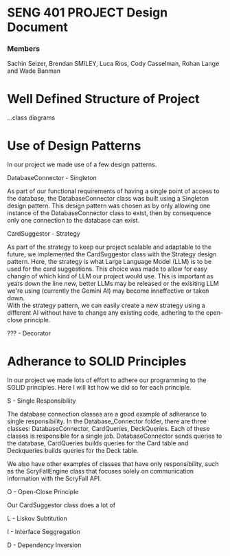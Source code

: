 # SENG 401 PROJECT Design Document
### Members
Sachin Seizer, Brendan SMILEY, Luca Rios, Cody Casselman, Rohan Lange and Wade Banman

# Well Defined Structure of Project

...class diagrams

# Use of Design Patterns

In our project we made use of a few design patterns.

DatabaseConnector - Singleton

As part of our functional requirements of having a single point of access to the database, the DatabaseConnector class
was built using a Singleton design pattern.  This design pattern was chosen as by only allowing one instance of the 
DatabaseConnector class to exist, then by consequence only one connection to the database can exist.

CardSuggestor - Strategy

As part of the strategy to keep our project scalable and adaptable to the future, we implemented the CardSuggestor class
with the Strategy design pattern.  Here, the strategy is what Large Language Model (LLM) is to be used for the card suggestions.
This choice was made to allow for easy changin of which kind of LLM our project would use.  This is important as years down the line
new, better LLMs may be released or the exisiting LLM we're using (currently the Gemini AI) may become inneffective or taken down.  
With the strategy pattern, we can easily create a new strategy using a different AI without have to change any existing code, adhering
to the open-close principle.

??? - Decorator


# Adherance to SOLID Principles

In our project we made lots of effort to adhere our programming to the SOLID principles.  Here I will list how we did so for each principle.

S - Single Responsibility

The database connection classes are a good example of adherance to single responsibility.  In the Database_Connector folder, there are three classes: 
DatabaseConnector, CardQueries, DeckQueries.  Each of these classes is responsible for a single job.  DatabaseConnector sends queries to the database, CardQueries builds queries for the Card table and Deckqueries builds queries for the Deck table.  

We also have other examples of classes that have only responsibility, such as the ScryFallEngine class that focuses solely on communication information with the ScryFall API.

O - Open-Close Principle

Our CardSuggestor class does a lot of 

L - Liskov Subtitution

I - Interface Seggregation

D - Dependency Inversion